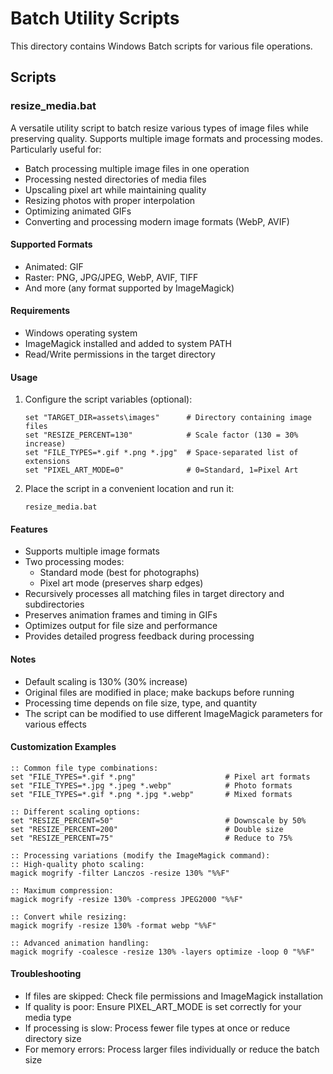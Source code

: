 # Batch Utility Scripts

This directory contains Windows Batch scripts for various file operations.

## Scripts

### resize_media.bat

A versatile utility script to batch resize various types of image files while preserving quality. Supports multiple image formats and processing modes. Particularly useful for:
- Batch processing multiple image files in one operation
- Processing nested directories of media files
- Upscaling pixel art while maintaining quality
- Resizing photos with proper interpolation
- Optimizing animated GIFs
- Converting and processing modern image formats (WebP, AVIF)

#### Supported Formats
- Animated: GIF
- Raster: PNG, JPG/JPEG, WebP, AVIF, TIFF
- And more (any format supported by ImageMagick)

#### Requirements
- Windows operating system
- ImageMagick installed and added to system PATH
- Read/Write permissions in the target directory

#### Usage

1. Configure the script variables (optional):
   ```batch
   set "TARGET_DIR=assets\images"      # Directory containing image files
   set "RESIZE_PERCENT=130"            # Scale factor (130 = 30% increase)
   set "FILE_TYPES=*.gif *.png *.jpg"  # Space-separated list of extensions
   set "PIXEL_ART_MODE=0"              # 0=Standard, 1=Pixel Art
   ```

2. Place the script in a convenient location and run it:
   ```batch
   resize_media.bat
   ```

#### Features
- Supports multiple image formats
- Two processing modes:
  - Standard mode (best for photographs)
  - Pixel art mode (preserves sharp edges)
- Recursively processes all matching files in target directory and subdirectories
- Preserves animation frames and timing in GIFs
- Optimizes output for file size and performance
- Provides detailed progress feedback during processing

#### Notes
- Default scaling is 130% (30% increase)
- Original files are modified in place; make backups before running
- Processing time depends on file size, type, and quantity
- The script can be modified to use different ImageMagick parameters for various effects

#### Customization Examples
```batch
:: Common file type combinations:
set "FILE_TYPES=*.gif *.png"                    # Pixel art formats
set "FILE_TYPES=*.jpg *.jpeg *.webp"            # Photo formats
set "FILE_TYPES=*.gif *.png *.jpg *.webp"       # Mixed formats

:: Different scaling options:
set "RESIZE_PERCENT=50"                         # Downscale by 50%
set "RESIZE_PERCENT=200"                        # Double size
set "RESIZE_PERCENT=75"                         # Reduce to 75%

:: Processing variations (modify the ImageMagick command):
:: High-quality photo scaling:
magick mogrify -filter Lanczos -resize 130% "%%F"

:: Maximum compression:
magick mogrify -resize 130% -compress JPEG2000 "%%F"

:: Convert while resizing:
magick mogrify -resize 130% -format webp "%%F"

:: Advanced animation handling:
magick mogrify -coalesce -resize 130% -layers optimize -loop 0 "%%F"
```

#### Troubleshooting
- If files are skipped: Check file permissions and ImageMagick installation
- If quality is poor: Ensure PIXEL_ART_MODE is set correctly for your media type
- If processing is slow: Process fewer file types at once or reduce directory size
- For memory errors: Process larger files individually or reduce the batch size 